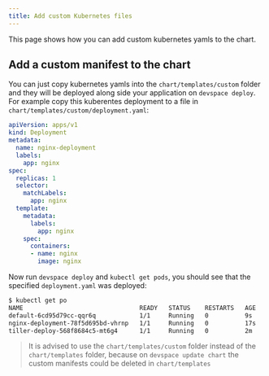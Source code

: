 ```yaml
---
title: Add custom Kubernetes files
---
```


This page shows how you can add custom kubernetes yamls to the chart. 

## Add a custom manifest to the chart

You can just copy kubernetes yamls into the `chart/templates/custom` folder and they will be deployed along side your application on `devspace deploy`. For example copy this kuberentes deployment to a file in `chart/templates/custom/deployment.yaml`:

```yaml
apiVersion: apps/v1
kind: Deployment
metadata:
  name: nginx-deployment
  labels:
    app: nginx
spec:
  replicas: 1
  selector:
    matchLabels:
      app: nginx
  template:
    metadata:
      labels:
        app: nginx
    spec:
      containers:
      - name: nginx
        image: nginx
```

Now run `devspace deploy` and `kubectl get pods`, you should see that the specified `deployment.yaml` was deployed:

```bash
$ kubectl get po
NAME                                READY   STATUS    RESTARTS   AGE
default-6cd95d79cc-qqr6q            1/1     Running   0          9s
nginx-deployment-78f5d695bd-vhrnp   1/1     Running   0          17s
tiller-deploy-568f8684c5-mt6g4      1/1     Running   0          2m
```

> It is advised to use the `chart/templates/custom` folder instead of the `chart/templates` folder, because on `devspace update chart` the custom manifests could be deleted in `chart/templates`

